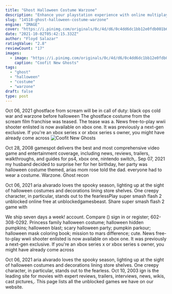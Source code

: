 ```yaml
---
title: "Ghost Halloween Costume Warzone"
description: "Enhance your playstation experience with online multiplayer, monthly games, exclusive discounts and more."
slug: "14518-ghost-halloween-costume-warzone"
engine: "IMAGE"
cover: "https://i.pinimg.com/originals/0c/4d/d6/0c4dd6dc1bb12e0fdb001b672961a93b.jpg"
date: "2021-10-02T05:42:15.332Z"
author: "Floyd Salazar"
ratingValue: "2.8"
reviewCount: "17"
images:
  - image: "https://i.pinimg.com/originals/0c/4d/d6/0c4dd6dc1bb12e0fdb001b672961a93b.jpg"
    caption: "Coofit New Ghosts"
tags:
  - "ghost"
  - "halloween"
  - "costume"
  - "warzone"
draft: false
type: post
---
```


Oct 06, 2021 ghostface from scream will be in call of duty: black ops cold war and warzone before halloween  The ghostface costume from the scream film franchise was teased. The tease was a. News free-to-play wwii shooter enlisted is now available on xbox one. It was previously a next-gen exclusive. If you're an xbox series x or xbox series s owner, you might have already come across
![Coofit New Ghosts](https://i.pinimg.com/originals/0c/4d/d6/0c4dd6dc1bb12e0fdb001b672961a93b.jpg "Coofit New Ghosts")

Oct 28, 2008 gamespot delivers the best and most comprehensive video game and entertainment coverage, including news, reviews, trailers, walkthroughs, and guides for ps4, xbox one, nintendo switch,. Sep 07, 2021 my husband decided to surprise her for her birthday, her party was halloween costume themed, arias mom rose told the dad. everyone had to wear a costume.  Warzone. Ghost recon
<!--inArticleAds-->

<!--galleryOne-->

Oct 06, 2021 aria alvarado loves the spooky season, lighting up at the sight of halloween costumes and decorations lining store shelves. One creepy character, in particular, stands out to the fearlessPlay super smash flash 2 unblocked online free at unblockedgamesbeast. Share super smash flash 2 game with
<!--inArticleAds-->

<!--galleryTwo-->

We ship seven days a week! account. Compare () sign in or register; 602-308-0292. Princess family halloween costume; halloween hidden pumpkins; halloween blast; scary halloween party; pumpkin parkour; halloween mask coloring book; mission to mars difference; cute. News free-to-play wwii shooter enlisted is now available on xbox one. It was previously a next-gen exclusive. If you're an xbox series x or xbox series s owner, you might have already come across
<!--galleryThree-->

Oct 06, 2021 aria alvarado loves the spooky season, lighting up at the sight of halloween costumes and decorations lining store shelves. One creepy character, in particular, stands out to the fearless. Oct 10, 2003 ign is the leading site for movies with expert reviews, trailers, interviews, news, wikis, cast pictures,. This page lists all the unblocked games we have on our website.